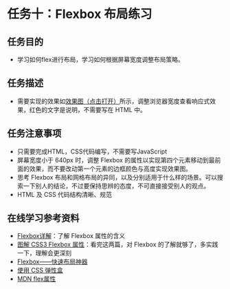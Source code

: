 # 任务十：Flexbox 布局练习
## 任务目的
* 学习如何flex进行布局，学习如何根据屏幕宽度调整布局策略。<br>

## 任务描述
* 需要实现的效果如[效果图（点击打开）](http://7xrp04.com1.z0.glb.clouddn.com/task_1_10_1.png)所示，调整浏览器宽度查看响应式效果，红色的文字是说明，不需要写在 HTML 中。<br>

## 任务注意事项
* 只需要完成HTML，CSS代码编写，不需要写JavaScript<br>
* 屏幕宽度小于 640px 时，调整 Flexbox 的属性以实现第四个元素移动到最前面的效果，而不要改动第一个元素的边框颜色与高度实现效果图。<br>
* 思考 Flexbox 布局和网格布局的异同，以及分别适用于什么样的场景。可以搜索一下别人的结论，不过要保持思辨的态度，不可直接接受别人的观点。<br>
* HTML 及 CSS 代码结构清晰、规范<br>

## 在线学习参考资料
* [Flexbox详解](https://segmentfault.com/a/1190000002910324)：了解 Flexbox 属性的含义<br>
* [图解 CSS3 Flexbox 属性](https://web.tutorialonfree.com/tu-jie-css3-flexboxshu-xing/)：看完这两篇，对 Flexbox 的了解就够了，多实践一下，理解会更深刻<br>
* [Flexbox——快速布局神器](http://www.w3cplus.com/css3/flexbox-basics.html)<br>
* [使用 CSS 弹性盒](https://developer.mozilla.org/zh-CN/docs/Web/CSS/CSS_Flexible_Box_Layout/Using_CSS_flexible_boxes)<br>
* [MDN flex属性](https://developer.mozilla.org/zh-CN/docs/Web/CSS/flex)<br>
